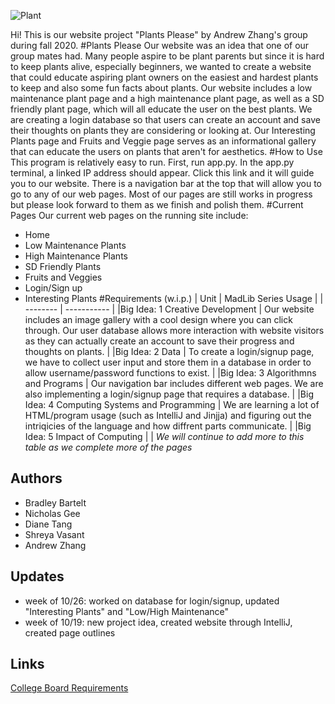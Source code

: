 ![Plant](https://64.media.tumblr.com/5d2d839cd70bc3db2fa9acddb9cedd92/tumblr_nbpotrjgO11qi4ibzo1_500.gifv)

Hi! This is our website project "Plants Please" by Andrew Zhang's group during fall 2020.
#Plants Please
Our website was an idea that one of our group mates had. Many people aspire to be plant parents but since it is hard to keep plants alive, especially beginners, we wanted to create a website that could educate aspiring plant owners on the easiest and hardest plants to keep and also some fun facts about plants. Our website includes a low maintenance plant page and a high maintenance plant page, as well as a SD friendly plant page, which will all educate the user on the best plants. We are creating a login database so that users can create an account and save their thoughts on plants they are considering or looking at. Our Interesting Plants page and Fruits and Veggie page serves as an informational gallery that can educate the users on plants that aren't for aesthetics.
#How to Use
This program is relatively easy to run. First, run app.py. In the app.py terminal, a linked IP address should appear. Click this link and it will guide you to our website. There is a navigation bar at the top that will allow you to go to any of our web pages. Most of our pages are still works in progress but please look forward to them as we finish and polish them.
#Current Pages
Our current web pages on the running site include:
* Home
* Low Maintenance Plants
* High Maintenance Plants
* SD Friendly Plants
* Fruits and Veggies
* Login/Sign up
* Interesting Plants
#Requirements (w.i.p.)
| Unit | MadLib Series Usage |
| -------- | ----------- |
|Big Idea: 1 Creative Development | Our website includes an image gallery with a cool design where you can click through. Our user database allows more interaction with website visitors as they can actually create an account to save their progress and thoughts on plants. |
|Big Idea: 2 Data | To create a login/signup page, we have to collect user input and store them in a database in order to allow username/password functions to exist. |
|Big Idea: 3 Algorithmns and Programs | Our navigation bar includes different web pages. We are also implementing a login/signup page that requires a database. |
|Big Idea: 4 Computing Systems and Programming | We are learning a lot of HTML/program usage (such as IntelliJ and Jinjja) and figuring out the intriqicies of the language and how diffrent parts communicate. |
|Big Idea: 5 Impact of Computing | |
*We will continue to add more to this table as we complete more of the pages*
## Authors
* Bradley Bartelt
* Nicholas Gee
* Diane Tang
* Shreya Vasant
* Andrew Zhang
## Updates
* week of 10/26: worked on database for login/signup, updated "Interesting Plants" and "Low/High Maintenance"
* week of 10/19: new project idea, created website through IntelliJ, created page outlines
## Links
[College Board Requirements](https://apcentral.collegeboard.org/pdf/ap-computer-science-principles-course-and-exam-description.pdf?course=ap-computer-science-principles)